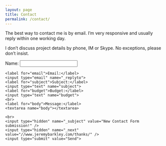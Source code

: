 ```yaml
---
layout: page
title: Contact
permalink: /contact/
---
```


The best way to contact me is by email. I’m very responsive and usually reply within one working day. 

I don’t discuss project details by phone, IM or Skype. No exceptions, please don’t insist.
<div class='contact-form'>
<form action="http://formspree.io/sensoph@gmail.com" method="POST">
    <label for="name">Name:</label>
    <input type="text" name="name">
    
    <label for="email">Email:</label>
	<input type="email" name="_replyto">
    <label for="subject">Subject:</label>
    <input type="text" name="subject">
    <label for="budget">Budget:</label>
    <input type="text" name="budget">
	<br>
	<label for="body">Message:</label>
	<textarea name="body"></textarea>

	<br>
    <input type="hidden" name="_subject" value="New Contact Form submission!" />
    <input type="hidden" name="_next" value="//www.jeremybarkley.com/thanks/" />
    <input type="submit" value="Send">
</form>
</div>